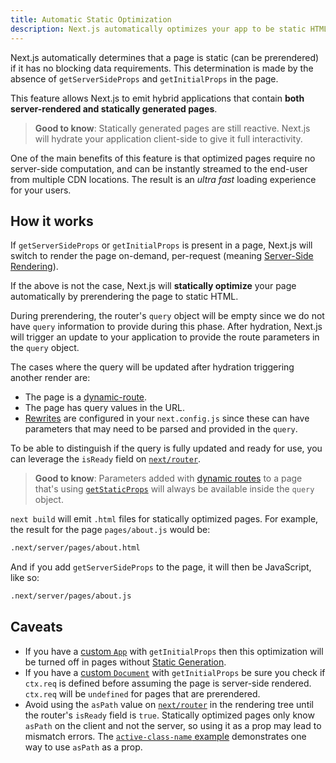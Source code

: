 ```yaml
---
title: Automatic Static Optimization
description: Next.js automatically optimizes your app to be static HTML whenever possible. Learn how it works here.
---
```


Next.js automatically determines that a page is static (can be prerendered) if it has no blocking data requirements. This determination is made by the absence of `getServerSideProps` and `getInitialProps` in the page.

This feature allows Next.js to emit hybrid applications that contain **both server-rendered and statically generated pages**.

> **Good to know**: Statically generated pages are still reactive. Next.js will hydrate your application client-side to give it full interactivity.

One of the main benefits of this feature is that optimized pages require no server-side computation, and can be instantly streamed to the end-user from multiple CDN locations. The result is an _ultra fast_ loading experience for your users.

## How it works

If `getServerSideProps` or `getInitialProps` is present in a page, Next.js will switch to render the page on-demand, per-request (meaning [Server-Side Rendering](/docs/nextjs-cn/pages/building-your-application/rendering/server-side-rendering)).

If the above is not the case, Next.js will **statically optimize** your page automatically by prerendering the page to static HTML.

During prerendering, the router's `query` object will be empty since we do not have `query` information to provide during this phase. After hydration, Next.js will trigger an update to your application to provide the route parameters in the `query` object.

The cases where the query will be updated after hydration triggering another render are:

- The page is a [dynamic-route](/docs/nextjs-cn/pages/building-your-application/routing/dynamic-routes).
- The page has query values in the URL.
- [Rewrites](/docs/nextjs-cn/pages/api-reference/config/next-config-js/rewrites) are configured in your `next.config.js` since these can have parameters that may need to be parsed and provided in the `query`.

To be able to distinguish if the query is fully updated and ready for use, you can leverage the `isReady` field on [`next/router`](/docs/nextjs-cn/pages/api-reference/functions/use-router#router-object).

> **Good to know**: Parameters added with [dynamic routes](/docs/nextjs-cn/pages/building-your-application/routing/dynamic-routes) to a page that's using [`getStaticProps`](/docs/nextjs-cn/pages/building-your-application/data-fetching/get-static-props) will always be available inside the `query` object.

`next build` will emit `.html` files for statically optimized pages. For example, the result for the page `pages/about.js` would be:

```bash
.next/server/pages/about.html
```

And if you add `getServerSideProps` to the page, it will then be JavaScript, like so:

```bash
.next/server/pages/about.js
```

## Caveats

- If you have a [custom `App`](/docs/nextjs-cn/pages/building-your-application/routing/custom-app) with `getInitialProps` then this optimization will be turned off in pages without [Static Generation](/docs/nextjs-cn/pages/building-your-application/data-fetching/get-static-props).
- If you have a [custom `Document`](/docs/nextjs-cn/pages/building-your-application/routing/custom-document) with `getInitialProps` be sure you check if `ctx.req` is defined before assuming the page is server-side rendered. `ctx.req` will be `undefined` for pages that are prerendered.
- Avoid using the `asPath` value on [`next/router`](/docs/nextjs-cn/pages/api-reference/functions/use-router#router-object) in the rendering tree until the router's `isReady` field is `true`. Statically optimized pages only know `asPath` on the client and not the server, so using it as a prop may lead to mismatch errors. The [`active-class-name` example](https://github.com/vercel/next.js/tree/canary/examples/active-class-name) demonstrates one way to use `asPath` as a prop.
